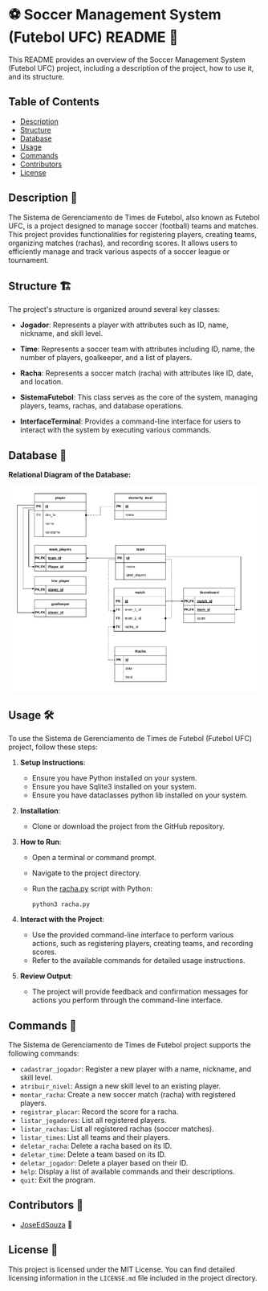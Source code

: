 # ⚽️ Soccer Management System (Futebol UFC) README 📖

This README provides an overview of the Soccer Management System (Futebol UFC) project, including a description of the project, how to use it, and its structure.

## Table of Contents

- [Description](#Description%20📄)
- [Structure](#Structure%20🏗️)
- [Database](#Database%20📁)
- [Usage](#Usage%20🛠️)
- [Commands](#Commands%20💬)
- [Contributors](#Contributors%20👥)
- [License](#License%20📜)

## Description 📄

The Sistema de Gerenciamento de Times de Futebol, also known as Futebol UFC, is a project designed to manage soccer (football) teams and matches. This project provides functionalities for registering players, creating teams, organizing matches (rachas), and recording scores. It allows users to efficiently manage and track various aspects of a soccer league or tournament.

## Structure 🏗️

The project's structure is organized around several key classes:

- **Jogador**: Represents a player with attributes such as ID, name, nickname, and skill level.

- **Time**: Represents a soccer team with attributes including ID, name, the number of players, goalkeeper, and a list of players.

- **Racha**: Represents a soccer match (racha) with attributes like ID, date, and location.

- **SistemaFutebol**: This class serves as the core of the system, managing players, teams, rachas, and database operations.

- **InterfaceTerminal**: Provides a command-line interface for users to interact with the system by executing various commands.

## Database 📁

**Relational Diagram of the Database:**

![Relational Diagram of the Database](projdb.png)

## Usage 🛠️

To use the Sistema de Gerenciamento de Times de Futebol (Futebol UFC) project, follow these steps:

1. **Setup Instructions**:
   - Ensure you have Python installed on your system.
   - Ensure you have Sqlite3 installed on your system.
   - Ensure you have dataclasses python lib installed on your system.

1. **Installation**:
   - Clone or download the project from the GitHub repository.

1. **How to Run**:
   - Open a terminal or command prompt.
   - Navigate to the project directory.
   - Run the [racha.py](racha.py) script with Python:

     ```shell
     python3 racha.py
     ```

1. **Interact with the Project**:
   - Use the provided command-line interface to perform various actions, such as registering players, creating teams, and recording scores.
   - Refer to the available commands for detailed usage instructions.

1. **Review Output**:
   - The project will provide feedback and confirmation messages for actions you perform through the command-line interface.

## Commands 💬

The Sistema de Gerenciamento de Times de Futebol project supports the following commands:

- `cadastrar_jogador`: Register a new player with a name, nickname, and skill level.
- `atribuir_nivel`: Assign a new skill level to an existing player.
- `montar_racha`: Create a new soccer match (racha) with registered players.
- `registrar_placar`: Record the score for a racha.
- `listar_jogadores`: List all registered players.
- `listar_rachas`: List all registered rachas (soccer matches).
- `listar_times`: List all teams and their players.
- `deletar_racha`: Delete a racha based on its ID.
- `deletar_time`: Delete a team based on its ID.
- `deletar_jogador`: Delete a player based on their ID.
- `help`: Display a list of available commands and their descriptions.
- `quit`: Exit the program.

## Contributors 👥

- [JoseEdSouza](https://github.com/JoseEdSouza) 👋

## License 📜

This project is licensed under the MIT License. You can find detailed licensing information in the `LICENSE.md` file included in the project directory.
